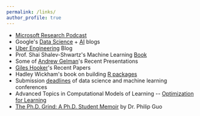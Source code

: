 ```yaml
---
permalink: /links/
author_profile: true
---
```


* [Microsoft Research Podcast](https://www.microsoft.com/en-us/research/podcast/)
* Google's [Data Science](http://www.unofficialgoogledatascience.com/) + [AI](https://ai.googleblog.com/) blogs
* [Uber Engineering](https://eng.uber.com/) Blog
* Prof. Shai Shalev-Shwartz's Machine Learning [Book](http://www.cs.huji.ac.il/~shais/UnderstandingMachineLearning/copy.html)
* Some of [Andrew Gelman](http://www.stat.columbia.edu/~gelman/presentations/)'s Recent Presentations
* [Giles Hooker](http://faculty.bscb.cornell.edu/~hooker/)'s Recent Papers
* Hadley Wickham's book on building [R packages](http://r-pkgs.had.co.nz/)
* Submission [deadlines](http://lucasmentch.com/links.html) of data science and machine learning conferences
* Advanced Topics in Computational Models of Learning -- [Optimization for Learning](http://web.cs.iastate.edu/~jialiu/teaching/COMS672_F17/)
* [The Ph.D. Grind: A Ph.D. Student Memoir](http://www.pgbovine.net/PhD-memoir/pguo-PhD-grind.pdf) by Dr. Philip Guo


